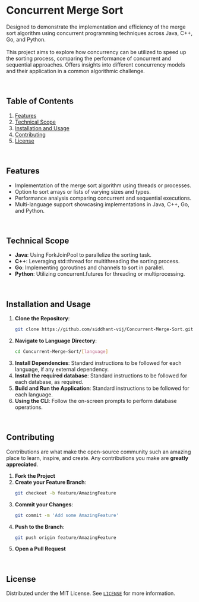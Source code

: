 # Concurrent Merge Sort

Designed to demonstrate the implementation and efficiency of the merge sort algorithm using concurrent programming techniques across Java, C++, Go, and Python.
<br>
<br>
This project aims to explore how concurrency can be utilized to speed up the sorting process, comparing the performance of concurrent and sequential approaches. Offers insights into different concurrency models and their application in a common algorithmic challenge.

<br>

## Table of Contents

1. [Features](#features)
1. [Technical Scope](#technical-scope)
1. [Installation and Usage](#installation-and-usage)
1. [Contributing](#contributing)
1. [License](#license)

<br>

## Features

- Implementation of the merge sort algorithm using threads or processes.
- Option to sort arrays or lists of varying sizes and types.
- Performance analysis comparing concurrent and sequential executions.
- Multi-language support showcasing implementations in Java, C++, Go, and Python.

<br>

## Technical Scope

- **Java**: Using ForkJoinPool to parallelize the sorting task.
- **C++**: Leveraging std::thread for multithreading the sorting process.
- **Go**: Implementing goroutines and channels to sort in parallel.
- **Python**: Utilizing concurrent.futures for threading or multiprocessing.

<br>

## Installation and Usage

1. **Clone the Repository**:
    ```bash
    git clone https://github.com/siddhant-vij/Concurrent-Merge-Sort.git
    ```
2. **Navigate to Language Directory**:
    ```bash
    cd Concurrent-Merge-Sort/[language]
    ```
3. **Install Dependencies**: Standard instructions to be followed for each language, if any external dependency.
4. **Install the required database**: Standard instructions to be followed for each database, as required.
3. **Build and Run the Application**: Standard instructions to be followed for each language.
4. **Using the CLI**: Follow the on-screen prompts to perform database operations.

<br>

## Contributing

Contributions are what make the open-source community such an amazing place to learn, inspire, and create. Any contributions you make are **greatly appreciated**.

1. **Fork the Project**
2. **Create your Feature Branch**: 
    ```bash
    git checkout -b feature/AmazingFeature
    ```
3. **Commit your Changes**: 
    ```bash
    git commit -m 'Add some AmazingFeature'
    ```
4. **Push to the Branch**: 
    ```bash
    git push origin feature/AmazingFeature
    ```
5. **Open a Pull Request**

<br>

## License

Distributed under the MIT License. See [`LICENSE`](https://github.com/siddhant-vij/Concurrent-Merge-Sort/blob/main/LICENSE) for more information.
